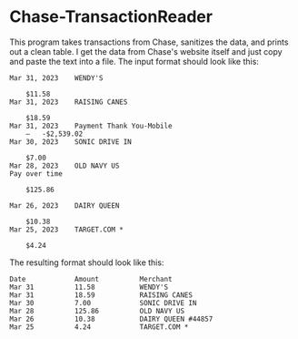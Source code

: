 # Chase-TransactionReader

This program takes transactions from Chase, sanitizes the data, and prints out a clean table. I get the data from Chase's website itself and just copy and paste the text into a file. The input format should look like this:

```
Mar 31, 2023 	WENDY'S
	
	$11.58 	
Mar 31, 2023 	RAISING CANES
	
	$18.59 	
Mar 31, 2023 	Payment Thank You-Mobile
	— 	-$2,539.02 	
Mar 30, 2023 	SONIC DRIVE IN
	
	$7.00 	
Mar 28, 2023 	OLD NAVY US   
Pay over time
	
	$125.86 	
	
Mar 26, 2023 	DAIRY QUEEN
	
	$10.38 	
Mar 25, 2023 	TARGET.COM *
	
	$4.24 
```
The resulting format should look like this:

```
Date            Amount          Merchant
Mar 31          11.58           WENDY'S
Mar 31          18.59           RAISING CANES
Mar 30          7.00            SONIC DRIVE IN
Mar 28          125.86          OLD NAVY US
Mar 26          10.38           DAIRY QUEEN #44857
Mar 25          4.24            TARGET.COM *
```
